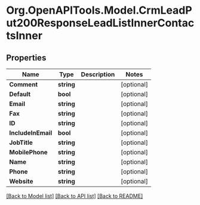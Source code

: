 # Org.OpenAPITools.Model.CrmLeadPut200ResponseLeadListInnerContactsInner

## Properties

Name | Type | Description | Notes
------------ | ------------- | ------------- | -------------
**Comment** | **string** |  | [optional] 
**Default** | **bool** |  | [optional] 
**Email** | **string** |  | [optional] 
**Fax** | **string** |  | [optional] 
**ID** | **string** |  | [optional] 
**IncludeInEmail** | **bool** |  | [optional] 
**JobTitle** | **string** |  | [optional] 
**MobilePhone** | **string** |  | [optional] 
**Name** | **string** |  | [optional] 
**Phone** | **string** |  | [optional] 
**Website** | **string** |  | [optional] 

[[Back to Model list]](../README.md#documentation-for-models) [[Back to API list]](../README.md#documentation-for-api-endpoints) [[Back to README]](../README.md)

